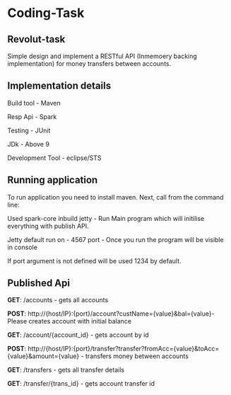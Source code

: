 # Coding-Task

Revolut-task
-----------------------------------------------------------------

Simple design and implement a RESTful API (Inmemoery backing implementation) for money transfers between accounts.


Implementation details
----------------------------------------------------
Build tool - Maven

Resp Api - Spark

Testing - JUnit

JDk - Above 9

Development Tool - eclipse/STS


Running application
-------------------------------------------------------------
To run application you need to install maven. Next, call from the command line:

Used spark-core inbuild jetty - Run Main program which will initilise everything with publish API. 


Jetty default run on - 4567 port - Once you run the program will be visible in console


If port argument is not defined will be used 1234 by default.



Published Api
----------------------------------------------------------

**GET**:		/accounts - gets all accounts

**POST**:		http://{host/IP}:{port}/account?custName={value}&bal={value}- Please creates account with initial balance

**GET**:	 /account/{account_id} - gets account by id 

**POST**: 	http://{host/IP}:{port}/transfer?transfer?fromAcc={value}&toAcc={value}&amount={value} - transfers money between accounts

**GET**:		/transfers - gets all transfer details

**GET**:		/transfer/{trans_id} - gets account transfer id
